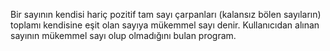 Bir sayının kendisi hariç pozitif tam sayı çarpanları (kalansız bölen sayıların) toplamı kendisine eşit olan sayıya mükemmel sayı denir.
Kullanıcıdan alınan sayının mükemmel sayı olup olmadığını bulan program.

